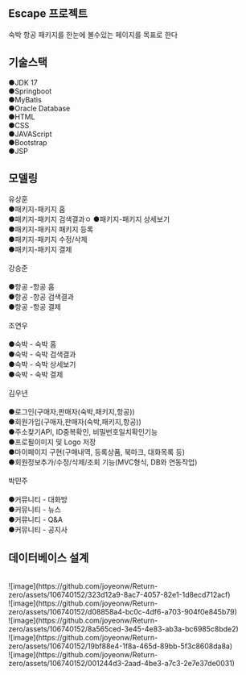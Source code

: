 
<h2> Escape 프로젝트</h2>

<p> 숙박 항공 패키지를 한눈에 볼수있는 페이지를 목표로 한다</p>

<h2>기술스택</h2>
●JDK 17<br>
●Springboot<br>
●MyBatis<br>
●Oracle Database<br>
●HTML<br>
●CSS<br>
●JAVAScript<br> 
●Bootstrap<br>
●JSP<br>
<h2>모델링</h2>
유상훈<br>
●패키지-패키지 홈<br>
●패키지-패키지 검색결과ㅇ
●패키지-패키지 상세보기<br> 
●패키지-패키지 패키지 등록<br>
●패키지-패키지 수정/삭제<br>
●패키지-패키지 결제<br>
<br>
강승준<br>
<br>
●항공 -항공 홈<br>
●항공 -항공 검색결과<br>
●항공 -항공 결제<br>
<br>
조연우<br>
<br>
●숙박 - 숙박 홈<br>
●숙박 - 숙박 검색결과<br>
●숙박 - 숙박 상세보기<br>
●숙박 - 숙박 결제<br>
<br>
김우년<br>
<br>
●로그인(구매자,판매자(숙박,패키지,항공))<br>
●회원가입(구매자,판매자(숙박,패키지,항공))<br>
●주소찾기API, ID중복확인, 비밀번호일치확인기능<br>
●프로필이미지 및 Logo 저장<br>
●마이페이지 구현(구매내역, 등록상품, 북마크, 대화목록 등)<br>
●회원정보추가/수정/삭제/조회 기능(MVC형식, DB와 연동작업) <br>
<br>
박민주<br>
<br>
●커뮤니티 - 대화방<br>
●커뮤니티 - 뉴스<br>
●커뮤니티 - Q&A<br>
●커뮤니티 - 공지사<br>
<h2>데이터베이스 설계</h2><br>
![image](https://github.com/joyeonw/Return-zero/assets/106740152/323d12a9-8ac7-4057-82e1-1d8ecd712acf)<br>
![image](https://github.com/joyeonw/Return-zero/assets/106740152/d08858a4-bc0c-4df6-a703-904f0e845b79)<br>
![image](https://github.com/joyeonw/Return-zero/assets/106740152/8a565ced-3e45-4e83-ab3a-bc6985c8bde2)<br>
![image](https://github.com/joyeonw/Return-zero/assets/106740152/19bf88e4-1f8a-465d-89bb-5f3c8608da8a)<br>
![image](https://github.com/joyeonw/Return-zero/assets/106740152/001244d3-2aad-4be3-a7c3-2e7e37de0031)
